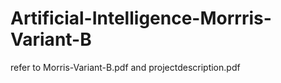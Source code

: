 # Artificial-Intelligence-Morrris-Variant-B
refer to Morris-Variant-B.pdf and projectdescription.pdf
